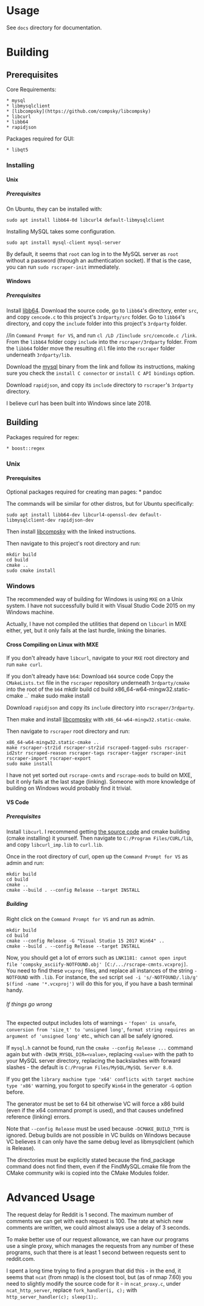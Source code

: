 # Usage

See `docs` directory for documentation.

# Building

## Prerequisites

Core Requirements:

    * mysql
    * libmysqlclient
    * [libcompsky](https://github.com/compsky/libcompsky)
    * libcurl
    * libb64
    * rapidjson

Packages required for GUI:

    * libqt5

### Installing

#### Unix

##### Prerequisites

On Ubuntu, they can be installed with:

    sudo apt install libb64-0d libcurl4 default-libmysqlclient

Installing MySQL takes some configuration.

    sudo apt install mysql-client mysql-server

By default, it seems that `root` can log in to the MySQL server as `root` without a password (through an authentication socket). If that is the case, you can run `sudo rscraper-init` immediately.

#### Windows

##### Prerequisites

Install [libb64](https://sourceforge.net/projects/libb64/files/latest/download). Download the source code, go to `libb64`'s directory, enter `src`, and copy `cencode.c` to this project's `3rdparty/src` folder. Go to `libb64`'s directory, and copy the `include` folder into this project's `3rdparty` folder.

//in `Command Prompt for VS`, and run `cl /LD /Iinclude src/cencode.c /link`. From the `libb64` folder copy `include` into the `rscraper/3rdparty` folder. From the `libb64` folder move the resulting `dll` file into the `rscraper` folder underneath `3rdparty/lib`.

Download the [mysql](https://dev.mysql.com/downloads/connector/c/) binary from the link and follow its instructions, making sure you check the `install C connector` or `install C API bindings` option.

Download `rapidjson`, and copy its `include` directory to `rscraper`'s `3rdparty` directory.

I believe curl has been built into Windows since late 2018.

## Building

Packages required for regex:

    * boost::regex

### Unix

#### Prerequisites

Optional packages required for creating man pages:
    * pandoc

The commands will be similar for other distros, but for Ubuntu specifically:

    sudo apt install libb64-dev libcurl4-openssl-dev default-libmysqlclient-dev rapidjson-dev

Then install [libcompsky](https://github.com/compsky/libcompsky) with the linked instructions.

Then navigate to this project's root directory and run:

    mkdir build
    cd build
    cmake ..
    sudo cmake install

### Windows

The recommended way of building for Windows is using `MXE` on a Unix system. I have not successfully build it with Visual Studio Code 2015 on my Windows machine.

Actually, I have not compiled the utilities that depend on `libcurl` in MXE either, yet, but it only fails at the last hurdle, linking the binaries.

#### Cross Compiling on Linux with MXE

If you don't already have `libcurl`, navigate to your `MXE` root directory and run `make curl`.

If you don't already have `b64`:
    Download `b64` source code
    Copy the `CMakeLists.txt` file in the `rscraper` repository underneath `3rdparty/cmake` into the root of the `b64`
    mkdir build
    cd build
    x86_64-w64-mingw32.static-cmake ..`
    make
    sudo make install

Download `rapidjson` and copy its `include` directory into `rscraper/3rdparty`.

Then make and install [libcompsky](https://github.com/compsky/libcompsky) with `x86_64-w64-mingw32.static-cmake`.

Then navigate to `rscraper` root directory and run:

    x86_64-w64-mingw32.static-cmake ..
    make rscraper-str2id rscraper-str2id rscraped-tagged-subs rscraper-id2str rscraped-reason rscraper-tags rscraper-tagger rscraper-init rscraper-import rscraper-export
    sudo make install

I have not yet sorted out `rscrape-cmnts` and `rscrape-mods` to build on MXE, but it only fails at the last stage (linking). Someone with more knowledge of building on Windows would probably find it trivial.

#### VS Code

##### Prerequisites

Install `libcurl`. I recommend getting [the source code](https://curl.haxx.se/dev/source.html) and cmake building (cmake installing) it yourself. Then navigate to `C:/Program Files/CURL/lib`, and copy `libcurl_imp.lib` to `curl.lib`.

Once in the root directory of curl, open up the `Command Prompt for VS` as admin and run:

    mkdir build
    cd build
    cmake ..
    cmake --build . --config Release --target INSTALL



##### Building

Right click on the `Command Prompt for VS` and run as admin.

    mkdir build
    cd build
    cmake --config Release -G "Visual Studio 15 2017 Win64" ..
    cmake --build . --config Release --target INSTALL

Now, you should get a lot of errors such as `LNK1181: cannot open input file 'compsky_asciify-NOTFOUND.obj' [C:/.../rscrape-cmnts.vcxproj]`. You need to find these `vcxproj` files, and replace all instances of the string `-NOTFOUND` with `.lib`. For instance, the `sed` script `sed -i 's/-NOTFOUND/.lib/g' $(find -name '*.vcxproj')` will do this for you, if you have a bash terminal handy.

###### If things go wrong

The expected output includes lots of warnings - `'fopen' is unsafe`, `conversion from 'size_t' to 'unsigned long'`, `format string requires an argument of 'unsigned long'` etc., which can all be safely ignored.

If `mysql.h` cannot be found, run the `cmake --config Release ...` command again but with `-DWIN_MYSQL_DIR=<value>`, replacing `<value>` with the path to your MySQL server directory, replacing the backslashes with forward slashes - the default is `C:/Program Files/MySQL/MySQL Server 8.0`.

If you get the `library machine type 'x64' conflicts with target machine type 'x86'` warning, you forgot to specify `Win64` in the generator `-G` option before.

The generator must be set to 64 bit otherwise VC will force a x86 build (even if the x64 command prompt is used), and that causes undefined reference (linking) errors.

Note that `--config Release` must be used because `-DCMAKE_BUILD_TYPE` is ignored. Debug builds are not possible in VC builds on Windows because VC believes it can only have the same debug level as libmysqlclient (which is Release).

The directories must be explicitly stated because the find_package command does not find them, even if the FindMySQL.cmake file from the CMake community wiki is copied into the CMake Modules folder. 

#### 

# Advanced Usage

The request delay for Reddit is 1 second. The maximum number of comments we can get with each request is 100. The rate at which new comments are written, we could almost always use a delay of 3 seconds.

To make better use of our request allowance, we can have our programs use a single proxy, which manages the requests from any number of these programs, such that there is at least 1 second between requests sent to reddit.com.

I spent a long time trying to find a program that did this - in the end, it seems that `ncat` (from nmap) is the closest tool, but (as of nmap 7.60) you need to slightly modify the source code for it - in `ncat_proxy.c`, under `ncat_http_server`, replace `fork_handler(i, c);` with `http_server_handler(c); sleep(1);`.
